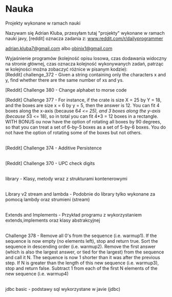# Nauka
Projekty wykonane w ramach nauki

Nazywam się Adrian Kluba, przesyłam tutaj "projekty" wykonane w ramach nauki javy, [reddit] oznacza zadania z:
www.reddit.com/r/dailyprogrammer

adrian.kluba7@gmail.com albo obinix1@gmail.com

Wyjaśnienie programów (kolejność opisu losowa, czas dodawania widoczny na stronie głównej, czas oznacza kolejność wykonywanych zadań, patrząc w kolejności można zobaczyć różnice w pisanym kodzie):<br>
[Reddit] challenge_372 - Given a string containing only the characters x and y, find whether there are the same number of xs and ys.<br>

[Reddit] Challenge 380 - Change alphabet to morse code<br>

[Reddit] Challenge 377 - For instance, if the crate is size X = 25 by Y = 18, and the boxes are size x = 6 by y = 5, then the answer is 12.                          You can fit 4 boxes along the x-axis (because 6*4 <= 25), and 3 boxes along the y-axis (because 5*3 <= 18), so in                          total you can fit 4*3 = 12 boxes in a rectangle. WITH BONUS ou now have the option of rotating all boxes by 90                              degrees, so that you can treat a set of 6-by-5 boxes as a set of 5-by-6 boxes. You do not have the option of                                rotating some of the boxes but not others.

<br>[Reddit] Challenge 374 - Additive Persistence

<br>[Reddit] Challenge 370 - UPC check digits
          
<br>library - Klasy, metody wraz z strukturami kontenerowymi 

<br>Library v2 stream and lambda - Podobnie do library tylko wykonane za pomocą lambdy oraz strumieni (stream)

<br>Extends and Implements - Przykład programu z wykorzystaniem extends,implements oraz klasy abstrakcyjnej 

<br>Challenge 378 -
                Remove all 0's from the sequence (i.e. warmup1).
                If the sequence is now empty (no elements left), stop and return true.
                Sort the sequence in descending order (i.e. warmup2).
                Remove the first answer (which is also the largest answer, or tied for the largest) from the sequence and call it N. The                   sequence is now 1 shorter than it was after the previous step.
                If N is greater than the length of this new sequence (i.e. warmup3), stop and return false.
                Subtract 1 from each of the first N elements of the new sequence (i.e. warmup4)

<br>jdbc basic - podstawy sql wykorzystane w javie (jdbc)
